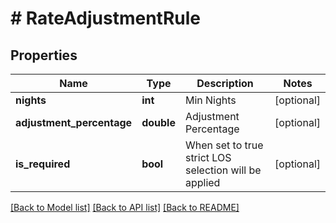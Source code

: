 # # RateAdjustmentRule

## Properties

Name | Type | Description | Notes
------------ | ------------- | ------------- | -------------
**nights** | **int** | Min Nights | [optional]
**adjustment_percentage** | **double** | Adjustment Percentage | [optional]
**is_required** | **bool** | When set to true strict LOS selection will be applied | [optional]

[[Back to Model list]](../../README.md#models) [[Back to API list]](../../README.md#endpoints) [[Back to README]](../../README.md)
